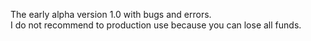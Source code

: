 <p>The early alpha version 1.0 with bugs and errors.<br/>
I do not recommend to production use because you can lose all funds. </p>
